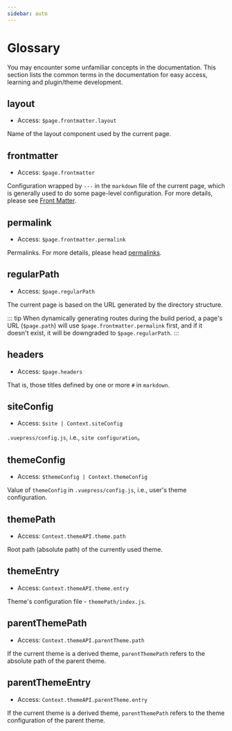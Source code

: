 ```yaml
---
sidebar: auto
---
```


# Glossary

You may encounter some unfamiliar concepts in the documentation. This section lists the common terms in the documentation for easy access, learning and plugin/theme development.

## layout

- Access: `$page.frontmatter.layout`

Name of the layout component used by the current page.

## frontmatter

- Access: `$page.frontmatter`

Configuration wrapped by `---` in the `markdown` file of the current page, which is generally used to do some page-level configuration. For more details, please see [Front Matter](../guide/frontmatter.md).

## permalink

- Access: `$page.frontmatter.permalink`

Permalinks. For more details, please head [permalinks](../guide/permalinks.md).

## regularPath

- Access: `$page.regularPath`

The current page is based on the URL generated by the directory structure.

::: tip
When dynamically generating routes during the build period, a page's URL (`$page.path`) will use `$page.frontmatter.permalink` first, and if it doesn't exist, it will be downgraded to `$page.regularPath`.
:::

## headers

- Access: `$page.headers`

That is, those titles defined by one or more `#` in `markdown`.

## siteConfig

- Access: `$site | Context.siteConfig`

`.vuepress/config.js`, i.e., `site configuration`。

## themeConfig

- Access: `$themeConfig | Context.themeConfig`

Value of `themeConfig` in `.vuepress/config.js`, i.e., user's theme configuration.

## themePath

- Access: `Context.themeAPI.theme.path`

Root path (absolute path) of the currently used theme.

## themeEntry

- Access: `Context.themeAPI.theme.entry`

Theme's configuration file - `themePath/index.js`.

## parentThemePath

- Access: `Context.themeAPI.parentTheme.path`

If the current theme is a derived theme, `parentThemePath` refers to the absolute path of the parent theme.

## parentThemeEntry

- Access: `Context.themeAPI.parentTheme.entry`

If the current theme is a derived theme, `parentThemePath` refers to the theme configuration of the parent theme.

